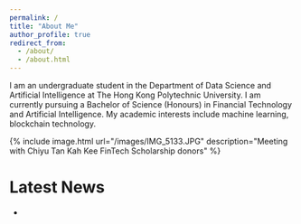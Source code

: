```yaml
---
permalink: /
title: "About Me"
author_profile: true
redirect_from: 
  - /about/
  - /about.html
---
```


I am an undergraduate student in the Department of Data Science and Artificial Intelligence at The Hong Kong Polytechnic University. I am currently pursuing a Bachelor of Science (Honours) in Financial Technology and Artificial Intelligence. My academic interests include machine learning, blockchain technology.

{% include image.html url="/images/IMG_5133.JPG" description="Meeting with Chiyu Tan Kah Kee FinTech Scholarship donors" %}

Latest News
===
*


